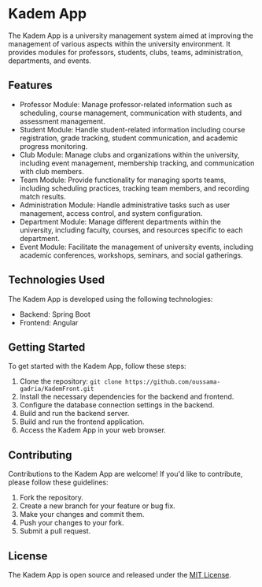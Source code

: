 
# Kadem App

The Kadem App is a university management system aimed at improving the management of various aspects within the university environment. It provides modules for professors, students, clubs, teams, administration, departments, and events.

## Features

- Professor Module: Manage professor-related information such as scheduling, course management, communication with students, and assessment management.
- Student Module: Handle student-related information including course registration, grade tracking, student communication, and academic progress monitoring.
- Club Module: Manage clubs and organizations within the university, including event management, membership tracking, and communication with club members.
- Team Module: Provide functionality for managing sports teams, including scheduling practices, tracking team members, and recording match results.
- Administration Module: Handle administrative tasks such as user management, access control, and system configuration.
- Department Module: Manage different departments within the university, including faculty, courses, and resources specific to each department.
- Event Module: Facilitate the management of university events, including academic conferences, workshops, seminars, and social gatherings.

## Technologies Used

The Kadem App is developed using the following technologies:

- Backend: Spring Boot
- Frontend: Angular

## Getting Started

To get started with the Kadem App, follow these steps:

1. Clone the repository: `git clone https://github.com/oussama-gadria/KademFront.git`
2. Install the necessary dependencies for the backend and frontend.
3. Configure the database connection settings in the backend.
4. Build and run the backend server.
5. Build and run the frontend application.
6. Access the Kadem App in your web browser.

## Contributing

Contributions to the Kadem App are welcome! If you'd like to contribute, please follow these guidelines:

1. Fork the repository.
2. Create a new branch for your feature or bug fix.
3. Make your changes and commit them.
4. Push your changes to your fork.
5. Submit a pull request.

## License

The Kadem App is open source and released under the [MIT License](https://opensource.org/licenses/MIT).

